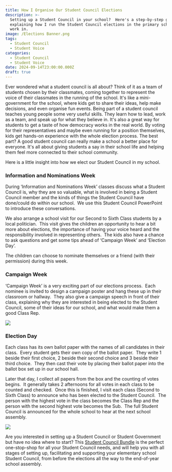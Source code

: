 ```yaml
---
title: How I Organise Our Student Council Elections
description: >-
  Setting up a Student Council in your school?  Here's a step-by-step guide
  explaining how I run the Student Council elections in the primary school I
  work in.
image: /Elections Banner.png
tags:
  - Student Council
  - Student Voice
categories:
  - Student Council
  - Student Voice
date: 2024-09-14T23:00:00.000Z
draft: true
---
```


Ever wondered what a student council is all about? Think of it as a team of students chosen by their classmates, coming together to represent the voice of their classmates in the running of the school. It's like a mini-government for the school, where kids get to share their ideas, help make decisions, and even organise fun events. Being part of a student council teaches young people some very useful skills. They learn how to lead, work as a team, and speak up for what they believe in. It's also a great way for students to get a taste of how democracy works in the real world. By voting for their representatives and maybe even running for a position themselves, kids get hands-on experience with the whole election process. The best part? A good student council can really make a school a better place for everyone. It's all about giving students a say in their school life and helping them feel more connected to their school community.

Here is a little insight into how we elect our Student Council in my school.

### Information and Nominations Week

During ‘Information and Nominations Week’ classes discuss what a Student Council is, why they are so valuable, what is involved in being a Student Council member and the kinds of things the Student Council have done/could do within our school.  We use this Student Council PowerPoint to introduce these conversations.

We also arrange a school visit for our Second to Sixth Class students by a local politician.  This visit gives the children an opportunity to hear a bit more about elections, the importance of having your voice heard and the responsibility involved in representing others.  The kids also have a chance to ask questions and get some tips ahead of ‘Campaign Week’ and ‘Election Day’.

The children can choose to nominate themselves or a friend (with their permission) during this week.  




### Campaign Week

‘Campaign Week’ is a very exciting part of our elections process.  Each nominee is invited to design a campaign poster and hang these up in their classroom or hallway.  They also give a campaign speech in front of their class, explaining why they are interested in being elected to the Student Council, some of their ideas for our school, and what would make them a good Class Rep.


![](/Student_Council_Elections_Polling_Station.png)

### Election Day

Each class has its own ballot paper with the names of all candidates in their class.  Every student gets their own copy of the ballot paper.  They write 1 beside their first choice, 2 beside their second choice and 3 beside their third choice.  They then cast their vote by placing their ballot paper into the ballot box set up in our school hall.

Later that day, I collect all papers from the box and the counting of votes begins.  It generally takes 2 afternoons for all votes in each class to be counted and checked.  Once this is finished, I visit each class (Second to Sixth Class) to announce who has been elected to the Student Council.  The person with the highest vote in the class becomes the Class Rep and the person with the second highest vote becomes the Sub.  The full Student Council is announced for the whole school to hear at the next school assembly.

![](/Student_Council_Bundle.png)

Are you interested in setting up a Student Council or Student Government but have no idea where to start? This [Student Council Bundle](https://www.teacherspayteachers.com/Product/Student-Council-Bundle-8464650?st=e4462cdd948188ccb887d6df6e45d8ab) is the perfect one-stop-shop for all your Student Council needs, and will help you with all stages of setting up, facilitating and supporting your elementary school Student Council, from before the elections all the way to the end-of-year school assembly.

